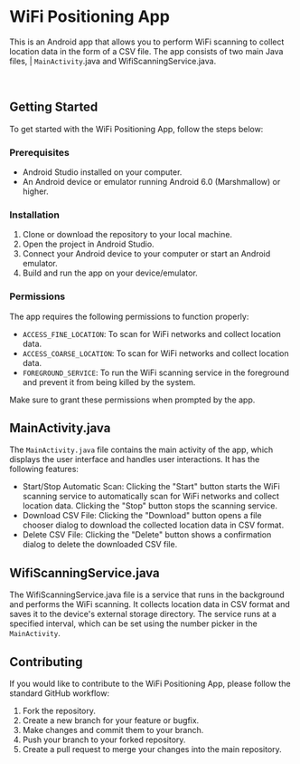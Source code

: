 # WiFi Positioning App

This is an Android app that allows you to perform WiFi scanning to collect location data in the form of a CSV file. The app consists of two main Java files, |     `MainActivity`.java and WifiScanningService.java.

<br/>

## Getting Started

To get started with the WiFi Positioning App, follow the steps below:

### Prerequisites
- Android Studio installed on your computer.
- An Android device or emulator running Android 6.0 (Marshmallow) or higher.

### Installation

1. Clone or download the repository to your local machine.
2. Open the project in Android Studio.
3. Connect your Android device to your computer or start an Android emulator.
4. Build and run the app on your device/emulator.

### Permissions

The app requires the following permissions to function properly:

- `ACCESS_FINE_LOCATION`: To scan for WiFi networks and collect location data.
- `ACCESS_COARSE_LOCATION`: To scan for WiFi networks and collect location data.
- `FOREGROUND_SERVICE`: To run the WiFi scanning service in the foreground and prevent it from being killed by the system.

Make sure to grant these permissions when prompted by the app.


## MainActivity.java

The `MainActivity.java` file contains the main activity of the app, which displays the user interface and handles user interactions. It has the following features:

- Start/Stop Automatic Scan: Clicking the "Start" button starts the WiFi scanning service to automatically scan for WiFi networks and collect location data. Clicking the "Stop" button stops the scanning service.
- Download CSV File: Clicking the "Download" button opens a file chooser dialog to download the collected location data in CSV format.
- Delete CSV File: Clicking the "Delete" button shows a confirmation dialog to delete the downloaded CSV file.

## WifiScanningService.java

The WifiScanningService.java file is a service that runs in the background and performs the WiFi scanning. It collects location data in CSV format and saves it to the device's external storage directory. The service runs at a specified interval, which can be set using the number picker in the `MainActivity`.

## Contributing

If you would like to contribute to the WiFi Positioning App, please follow the standard GitHub workflow:

1. Fork the repository.
2. Create a new branch for your feature or bugfix.
3. Make changes and commit them to your branch.
4. Push your branch to your forked repository.
5. Create a pull request to merge your changes into the main repository.
